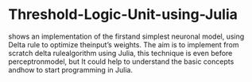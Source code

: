 # Threshold-Logic-Unit-using-Julia
shows an implementation of the firstand  simplest  neuronal  model,  using  Delta  rule  to  optimize  theinput’s weights. The aim is to implement from scratch delta rulealgorithm  using  Julia,  this  technique  is  even  before  perceptronmodel,  but  It  could  help  to  understand  the  basic  concepts  andhow  to  start  programming  in  Julia.
